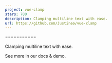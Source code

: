 ```yaml
---
project: vue-clamp
stars: 700
description: Clamping multiline text with ease.
url: https://github.com/Justineo/vue-clamp
---
```


<vue-clamp>
===========

Clamping multiline text with ease.

See more in our docs & demo.
